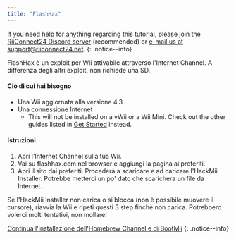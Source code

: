 ```yaml
---
title: "FlashHax"
---
```


If you need help for anything regarding this tutorial, please join [the RiiConnect24 Discord server](https://discord.gg/b4Y7jfD) (recommended) or [e-mail us at support@riiconnect24.net](mailto:support@riiconnect24.net).
{: .notice--info}

FlashHax è un exploit per Wii attivabile attraverso l'Internet Channel. A differenza degli altri exploit, non richiede una SD.

#### Ciò di cui hai bisogno

- Una Wii aggiornata alla versione 4.3
- Una connessione Internet
   - This will not be installed on a vWii or a Wii Mini. Check out the other guides listed in [Get Started](/get-started) instead.

#### Istruzioni

1. Apri l'Internet Channel sulla tua Wii.
2. Vai su flashhax.com nel browser e aggiungi la pagina ai preferiti.
3. Apri il sito dai preferiti. Procederà a scaricare e ad caricare l'HackMii Installer. Potrebbe metterci un po' dato che scarichera un file da Internet.

Se l'HackMii Installer non carica o si blocca (non è possibile muovere il cursore), riavvia la Wii e ripeti questi 3 step finchè non carica. Potrebbero volerci molti tentativi, non mollare!

[Continua l'installazione dell'Homebrew Channel e di BootMii](hbc)
{: .notice--info}
